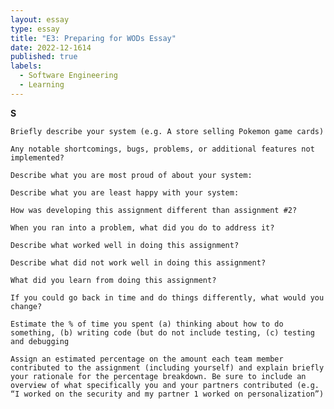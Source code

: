```yaml
---
layout: essay
type: essay
title: "E3: Preparing for WODs Essay"
date: 2022-12-1614
published: true
labels:
  - Software Engineering
  - Learning
---
```

**S**


    Briefly describe your system (e.g. A store selling Pokemon game cards)

    Any notable shortcomings, bugs, problems, or additional features not implemented?

    Describe what you are most proud of about your system:

    Describe what you are least happy with your system:

    How was developing this assignment different than assignment #2?

    When you ran into a problem, what did you do to address it?

    Describe what worked well in doing this assignment?

    Describe what did not work well in doing this assignment?

    What did you learn from doing this assignment?

    If you could go back in time and do things differently, what would you change?

    Estimate the % of time you spent (a) thinking about how to do something, (b) writing code (but do not include testing, (c) testing and debugging

    Assign an estimated percentage on the amount each team member contributed to the assignment (including yourself) and explain briefly your rationale for the percentage breakdown. Be sure to include an overview of what specifically you and your partners contributed (e.g. “I worked on the security and my partner 1 worked on personalization”)
